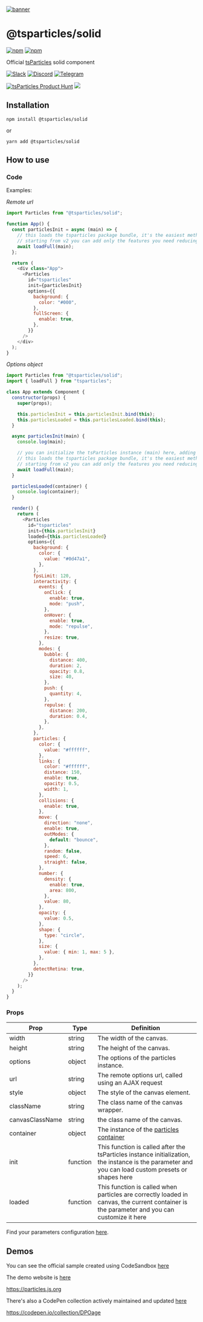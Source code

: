 [![banner](https://particles.js.org/images/banner3.png)](https://particles.js.org)

# @tsparticles/solid

[![npm](https://img.shields.io/npm/v/@tsparticles/solid)](https://www.npmjs.com/package/@tsparticles/solid) [![npm](https://img.shields.io/npm/dm/@tsparticles/solid)](https://www.npmjs.com/package/@tsparticles/solid)

Official [tsParticles](https://github.com/matteobruni/tsparticles) solid component

[![Slack](https://particles.js.org/images/slack.png)](https://join.slack.com/t/tsparticles/shared_invite/enQtOTcxNTQxNjQ4NzkxLWE2MTZhZWExMWRmOWI5MTMxNjczOGE1Yjk0MjViYjdkYTUzODM3OTc5MGQ5MjFlODc4MzE0N2Q1OWQxZDc1YzI) [![Discord](https://particles.js.org/images/discord.png)](https://discord.gg/hACwv45Hme) [![Telegram](https://particles.js.org/images/telegram.png)](https://t.me/tsparticles)

[![tsParticles Product Hunt](https://api.producthunt.com/widgets/embed-image/v1/featured.svg?post_id=186113&theme=light)](https://www.producthunt.com/posts/tsparticles?utm_source=badge-featured&utm_medium=badge&utm_souce=badge-tsparticles") <a href="https://www.buymeacoffee.com/matteobruni"><img src="https://img.buymeacoffee.com/button-api/?text=Buy me a beer&emoji=🍺&slug=matteobruni&button_colour=5F7FFF&font_colour=ffffff&font_family=Arial&outline_colour=000000&coffee_colour=FFDD00"></a>

## Installation

```shell
npm install @tsparticles/solid
```

or

```shell
yarn add @tsparticles/solid
```

## How to use

### Code

Examples:

_Remote url_

```javascript
import Particles from "@tsparticles/solid";

function App() {
  const particlesInit = async (main) => {
    // this loads the tsparticles package bundle, it's the easiest method for getting everything ready
    // starting from v2 you can add only the features you need reducing the bundle size
    await loadFull(main);
  };

  return (
    <div class="App">
      <Particles
        id="tsparticles"
        init={particlesInit}
        options={{
          background: {
            color: "#000",
          },
          fullScreen: {
            enable: true,
          },
        }}
      />
    </div>
  );
}
```

_Options object_

```javascript
import Particles from "@tsparticles/solid";
import { loadFull } from "tsparticles";

class App extends Component {
  constructor(props) {
    super(props);

    this.particlesInit = this.particlesInit.bind(this);
    this.particlesLoaded = this.particlesLoaded.bind(this);
  }

  async particlesInit(main) {
    console.log(main);

    // you can initialize the tsParticles instance (main) here, adding custom shapes or presets
    // this loads the tsparticles package bundle, it's the easiest method for getting everything ready
    // starting from v2 you can add only the features you need reducing the bundle size
    await loadFull(main);
  }

  particlesLoaded(container) {
    console.log(container);
  }

  render() {
    return (
      <Particles
        id="tsparticles"
        init={this.particlesInit}
        loaded={this.particlesLoaded}
        options={{
          background: {
            color: {
              value: "#0d47a1",
            },
          },
          fpsLimit: 120,
          interactivity: {
            events: {
              onClick: {
                enable: true,
                mode: "push",
              },
              onHover: {
                enable: true,
                mode: "repulse",
              },
              resize: true,
            },
            modes: {
              bubble: {
                distance: 400,
                duration: 2,
                opacity: 0.8,
                size: 40,
              },
              push: {
                quantity: 4,
              },
              repulse: {
                distance: 200,
                duration: 0.4,
              },
            },
          },
          particles: {
            color: {
              value: "#ffffff",
            },
            links: {
              color: "#ffffff",
              distance: 150,
              enable: true,
              opacity: 0.5,
              width: 1,
            },
            collisions: {
              enable: true,
            },
            move: {
              direction: "none",
              enable: true,
              outModes: {
                default: "bounce",
              },
              random: false,
              speed: 6,
              straight: false,
            },
            number: {
              density: {
                enable: true,
                area: 800,
              },
              value: 80,
            },
            opacity: {
              value: 0.5,
            },
            shape: {
              type: "circle",
            },
            size: {
              value: { min: 1, max: 5 },
            },
          },
          detectRetina: true,
        }}
      />
    );
  }
}
```

### Props

| Prop            | Type     | Definition                                                                                                                                          |
| --------------- | -------- | --------------------------------------------------------------------------------------------------------------------------------------------------- |
| width           | string   | The width of the canvas.                                                                                                                            |
| height          | string   | The height of the canvas.                                                                                                                           |
| options         | object   | The options of the particles instance.                                                                                                              |
| url             | string   | The remote options url, called using an AJAX request                                                                                                |
| style           | object   | The style of the canvas element.                                                                                                                    |
| className       | string   | The class name of the canvas wrapper.                                                                                                               |
| canvasClassName | string   | the class name of the canvas.                                                                                                                       |
| container       | object   | The instance of the [particles container](https://particles.js.org/docs/modules/_core_container_.html)                                              |
| init            | function | This function is called after the tsParticles instance initialization, the instance is the parameter and you can load custom presets or shapes here |
| loaded          | function | This function is called when particles are correctly loaded in canvas, the current container is the parameter and you can customize it here         |

Find your parameters configuration [here](https://particles.js.org).

## Demos

You can see the official sample created using CodeSandbox [here](https://codesandbox.io/s/condescending-dan-7e0r9)

The demo website is [here](https://particles.js.org)

<https://particles.js.org>

There's also a CodePen collection actively maintained and updated [here](https://codepen.io/collection/DPOage)

<https://codepen.io/collection/DPOage>
